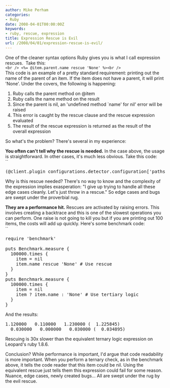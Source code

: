 ```yaml
---
author: Mike Perham
categories:
- Ruby
date: 2008-04-01T00:00:00Z
keywords:
- ruby, rescue, expression
title: Expression Rescue is Evil
url: /2008/04/01/expression-rescue-is-evil/
---
```


One of the cleaner syntax options Ruby gives you is what I call expression rescues.  Take this:  
`<br />
<%= @item.parent.name rescue 'None' %><br />
`  
This code is an example of a pretty standard requirement: printing out the name of the parent of an item. If the item does not have a parent, it will print 'None'. Under the covers, the following is happening:

1.  Ruby calls the parent method on @item
2.  Ruby calls the name method on the result
3.  Since the parent is nil, an 'undefined method \`name' for nil' error will be raised
4.  This error is caught by the rescue clause and the rescue expression evaluated
5.  The result of the rescue expression is returned as the result of the overall expression

So what's the problem? There's several in my experience:

**You often can't tell why the rescue is needed.** In the case above, the usage is straightforward. In other cases, it's much less obvious. Take this code:  
``

<pre>(@client.plugin_configurations.detector.configuration['paths'].inject('') {|output, path| output &lt;&lt; "#{h(path)}rn"} rescue '')</pre>

Why is this rescue needed? There's no way to know and the complexity of the expression implies exasperation: "I give up trying to handle all these edge cases cleanly. Let's just throw in a rescue." So edge cases and bugs are swept under the proverbial rug.

**They are a performance hit.** Rescues are activated by raising errors. This involves creating a backtrace and this is one of the slowest operations you can perform. One raise is not going to kill you but if you are printing out 100 items, the costs will add up quickly. Here's some benchmark code:  
``

<pre>require 'benchmark'

puts Benchmark.measure {
  100000.times {
    item = nil
    item.name rescue 'None' # Use rescue
  }
}
puts Benchmark.measure {
  100000.times {
    item = nil
    item ? item.name : 'None' # Use tertiary logic
  }
}</pre>

And the results:

<pre>1.120000   0.110000   1.230000 (  1.225845)
  0.030000   0.000000   0.030000 (  0.034895)</pre>

Rescuing is 30x slower than the equivalent ternary logic expression on Leopard's ruby 1.8.6.

Conclusion? While performance is important, I'd argue that code readability is more important. When you perform a ternary check, as in the benchmark above, it tells the code reader that this item could be nil. Using the equivalent rescue just tells them this expression could fail for some reason. Nuance, edge cases, newly created bugs... All are swept under the rug by the evil rescue.
